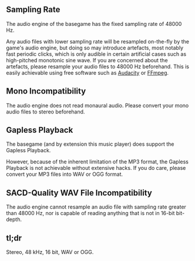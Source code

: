 ## Sampling Rate

The audio engine of the basegame has the fixed sampling rate of 48000 Hz.

Any audio files with lower sampling rate will be resampled on-the-fly by the game's audio engine,
but doing so may introduce artefacts, most notably fast periodic clicks, which is only audible in certain
artificial cases such as high-pitched monotonic sine wave. If you are concerned about the artefacts,
please resample your audio files to 48000 Hz beforehand. This is easily achievable using free software
such as [Audacity](https://www.audacityteam.org/) or [FFmpeg](https://ffmpeg.org/download.html).


## Mono Incompatibility

The audio engine does not read monaural audio. Please convert your mono audio files to stereo beforehand.


## Gapless Playback

The basegame (and by extension this music player) does support the Gapless Playback.

However, because of the inherent limitation of the MP3 format, the Gapless Playback is not achievable
without extensive hacks. If you do care, please convert your MP3 files into WAV or OGG format.


## SACD-Quality WAV File Incompatibility

The audio engine cannot resample an audio file with sampling rate greater than 48000 Hz, nor is capable
of reading anything that is not in 16-bit bit-depth.


## tl;dr

Stereo, 48 kHz, 16 bit, WAV or OGG.
